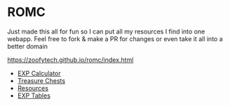 # ROMC

Just made this all for fun so I can put all my resources I find into one webapp.
Feel free to fork & make a PR for changes or even take it all into a better domain
 
https://zoofytech.github.io/romc/index.html
- [EXP Calculator](https://zoofytech.github.io/romc/calc.html)
- [Treasure Chests](https://zoofytech.github.io/romc/treasure.html)
- [Resources](https://zoofytech.github.io/romc/resources.html)
- [EXP Tables](https://zoofytech.github.io/romc/exp.html)
